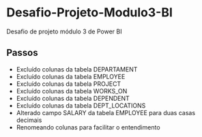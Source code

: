 # Desafio-Projeto-Modulo3-BI
Desafio de projeto módulo 3 de Power BI

## Passos
- Excluído colunas da tabela DEPARTAMENT
- Excluído colunas da tabela EMPLOYEE
- Excluído colunas da tabela PROJECT
- Excluído colunas da tabela WORKS_ON
- Excluído colunas da tabela DEPENDENT
- Excluído colunas da tabela DEPT_LOCATIONS
- Alterado campo SALARY da tabela EMPLOYEE para duas casas decimais
- Renomeando colunas para facilitar o entendimento

